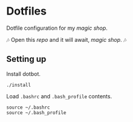 Dotfiles
========

Dotfile configuration for my _magic shop_. 

🎶 Open this _repo_ and it will await, _magic shop_. 🎶

## Setting up
Install dotbot.
```shell
./install
```

Load `.bashrc` and `.bash_profile` contents.
```shell
source ~/.bashrc
source ~/.bash_profile
```
